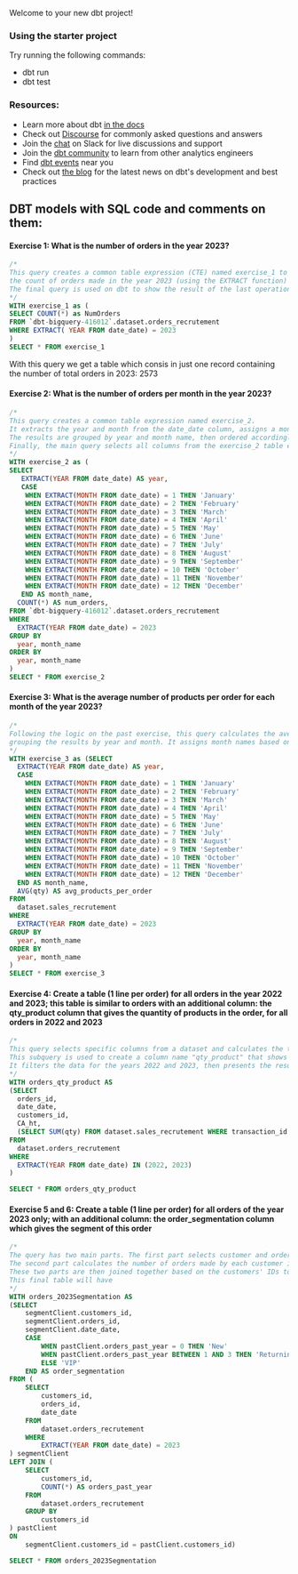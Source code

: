 Welcome to your new dbt project!

### Using the starter project

Try running the following commands:
- dbt run
- dbt test


### Resources:
- Learn more about dbt [in the docs](https://docs.getdbt.com/docs/introduction)
- Check out [Discourse](https://discourse.getdbt.com/) for commonly asked questions and answers
- Join the [chat](https://community.getdbt.com/) on Slack for live discussions and support
- Join the [dbt community](https://getdbt.com/community) to learn from other analytics engineers
- Find [dbt events](https://events.getdbt.com) near you
- Check out [the blog](https://blog.getdbt.com/) for the latest news on dbt's development and best practices

## DBT models with SQL code and comments on them:
#### Exercise 1: What is the number of orders in the year 2023?

```SQL
/*
This query creates a common table expression (CTE) named exercise_1 to calculate 
the count of orders made in the year 2023 (using the EXTRACT function) from the dataset orders_recrutement
The final query is used on dbt to show the result of the last operation/s, as in this case, the result is 2173
*/
WITH exercise_1 as ( 
SELECT COUNT(*) as NumOrders
FROM `dbt-bigquery-416012`.dataset.orders_recrutement
WHERE EXTRACT( YEAR FROM date_date) = 2023
)
SELECT * FROM exercise_1
```

With this query we get a table which consis in just one record containing the number of total orders in 2023: 2573

#### Exercise 2: What is the number of orders per month in the year 2023?
```SQL
/*
This query creates a common table expression named exercise_2. 
It extracts the year and month from the date_date column, assigns a month name based on the month number, and calculates the count of orders for each month. 
The results are grouped by year and month name, then ordered accordingly. 
Finally, the main query selects all columns from the exercise_2 table expression.
*/
WITH exercise_2 as (
SELECT
   EXTRACT(YEAR FROM date_date) AS year,
   CASE 
    WHEN EXTRACT(MONTH FROM date_date) = 1 THEN 'January'
    WHEN EXTRACT(MONTH FROM date_date) = 2 THEN 'February'
    WHEN EXTRACT(MONTH FROM date_date) = 3 THEN 'March'
    WHEN EXTRACT(MONTH FROM date_date) = 4 THEN 'April'
    WHEN EXTRACT(MONTH FROM date_date) = 5 THEN 'May'
    WHEN EXTRACT(MONTH FROM date_date) = 6 THEN 'June'
    WHEN EXTRACT(MONTH FROM date_date) = 7 THEN 'July'
    WHEN EXTRACT(MONTH FROM date_date) = 8 THEN 'August'
    WHEN EXTRACT(MONTH FROM date_date) = 9 THEN 'September'
    WHEN EXTRACT(MONTH FROM date_date) = 10 THEN 'October'
    WHEN EXTRACT(MONTH FROM date_date) = 11 THEN 'November'
    WHEN EXTRACT(MONTH FROM date_date) = 12 THEN 'December'
   END AS month_name,
  COUNT(*) AS num_orders,
FROM `dbt-bigquery-416012`.dataset.orders_recrutement
WHERE
  EXTRACT(YEAR FROM date_date) = 2023
GROUP BY
  year, month_name
ORDER BY
  year, month_name
)
SELECT * FROM exercise_2
```
#### Exercise 3: What is the average number of products per order for each month of the year 2023?
```SQL
/*
Following the logic on the past exercise, this query calculates the average quantity of products per order for each month in 2023, 
grouping the results by year and month. It assigns month names based on the extracted month numbers.
*/
WITH exercise_3 as (SELECT
  EXTRACT(YEAR FROM date_date) AS year,
  CASE 
    WHEN EXTRACT(MONTH FROM date_date) = 1 THEN 'January'
    WHEN EXTRACT(MONTH FROM date_date) = 2 THEN 'February'
    WHEN EXTRACT(MONTH FROM date_date) = 3 THEN 'March'
    WHEN EXTRACT(MONTH FROM date_date) = 4 THEN 'April'
    WHEN EXTRACT(MONTH FROM date_date) = 5 THEN 'May'
    WHEN EXTRACT(MONTH FROM date_date) = 6 THEN 'June'
    WHEN EXTRACT(MONTH FROM date_date) = 7 THEN 'July'
    WHEN EXTRACT(MONTH FROM date_date) = 8 THEN 'August'
    WHEN EXTRACT(MONTH FROM date_date) = 9 THEN 'September'
    WHEN EXTRACT(MONTH FROM date_date) = 10 THEN 'October'
    WHEN EXTRACT(MONTH FROM date_date) = 11 THEN 'November'
    WHEN EXTRACT(MONTH FROM date_date) = 12 THEN 'December'
  END AS month_name,
  AVG(qty) AS avg_products_per_order
FROM
  dataset.sales_recrutement
WHERE
  EXTRACT(YEAR FROM date_date) = 2023
GROUP BY
  year, month_name
ORDER BY
  year, month_name
)
SELECT * FROM exercise_3
```

#### Exercise 4: Create a table (1 line per order) for all orders in the year 2022 and 2023; this table is similar to orders with an additional column: the qty_product column that gives the quantity of products in the order, for all orders in 2022 and 2023
```SQL
/*
This query selects specific columns from a dataset and calculates the total quantity of products per order using a subquery.
This subquery is used to create a column name "qty_product" that shows the number of product per order
It filters the data for the years 2022 and 2023, then presents the resulting table.
*/
WITH orders_qty_product AS
(SELECT
  orders_id,
  date_date,
  customers_id,
  CA_ht,
  (SELECT SUM(qty) FROM dataset.sales_recrutement WHERE transaction_id = orders_id) AS qty_product
FROM
  dataset.orders_recrutement
WHERE
  EXTRACT(YEAR FROM date_date) IN (2022, 2023)
)

SELECT * FROM orders_qty_product
```

#### Exercise 5 and 6: Create a table (1 line per order) for all orders of the year 2023 only; with an additional column: the order_segmentation column which gives the segment of this order
```SQL
/*
The query has two main parts. The first part selects customer and order information for the year 2023 from the orders_recrutement dataset. 
The second part calculates the number of orders made by each customer in the previous year and categorizes them into segments based on their order history. 
These two parts are then joined together based on the customers' IDs to produce the final result table.
This final table will have 
*/
WITH orders_2023Segmentation AS
(SELECT
    segmentClient.customers_id,
    segmentClient.orders_id,
    segmentClient.date_date,
    CASE
        WHEN pastClient.orders_past_year = 0 THEN 'New'
        WHEN pastClient.orders_past_year BETWEEN 1 AND 3 THEN 'Returning'
        ELSE 'VIP'
    END AS order_segmentation
FROM (
    SELECT
        customers_id,
        orders_id,
        date_date
    FROM
        dataset.orders_recrutement
    WHERE
        EXTRACT(YEAR FROM date_date) = 2023
) segmentClient
LEFT JOIN (
    SELECT
        customers_id,
        COUNT(*) AS orders_past_year
    FROM
        dataset.orders_recrutement
    GROUP BY
        customers_id
) pastClient
ON
    segmentClient.customers_id = pastClient.customers_id)

SELECT * FROM orders_2023Segmentation
```
